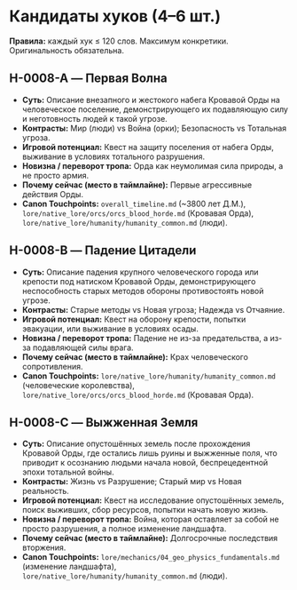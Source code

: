 # Кандидаты хуков (4–6 шт.)

**Правила:** каждый хук ≤ 120 слов. Максимум конкретики. Оригинальность обязательна.

## H-0008-A — Первая Волна
- **Суть:** Описание внезапного и жестокого набега Кровавой Орды на человеческое поселение, демонстрирующего их подавляющую силу и неготовность людей к такой угрозе.
- **Контрасты:** Мир (люди) vs Война (орки); Безопасность vs Тотальная угроза.
- **Игровой потенциал:** Квест на защиту поселения от набега Орды, выживание в условиях тотального разрушения.
- **Новизна / переворот тропа:** Орда как неумолимая сила природы, а не просто армия.
- **Почему сейчас (место в таймлайне):** Первые агрессивные действия Орды.
- **Canon Touchpoints:** `overall_timeline.md` (~3800 лет Д.М.), `lore/native_lore/orcs/orcs_blood_horde.md` (Кровавая Орда), `lore/native_lore/humanity/humanity_common.md` (люди).

## H-0008-B — Падение Цитадели
- **Суть:** Описание падения крупного человеческого города или крепости под натиском Кровавой Орды, демонстрирующего неспособность старых методов обороны противостоять новой угрозе.
- **Контрасты:** Старые методы vs Новая угроза; Надежда vs Отчаяние.
- **Игровой потенциал:** Квест на оборону крепости, попытки эвакуации, или выживание в условиях осады.
- **Новизна / переворот тропа:** Падение не из-за предательства, а из-за подавляющей силы врага.
- **Почему сейчас (место в таймлайне):** Крах человеческого сопротивления.
- **Canon Touchpoints:** `lore/native_lore/humanity/humanity_common.md` (человеческие королевства), `lore/native_lore/orcs/orcs_blood_horde.md` (Кровавая Орда).

## H-0008-C — Выжженная Земля
- **Суть:** Описание опустошённых земель после прохождения Кровавой Орды, где остались лишь руины и выжженные поля, что приводит к осознанию людьми начала новой, беспрецедентной эпохи тотальной войны.
- **Контрасты:** Жизнь vs Разрушение; Старый мир vs Новая реальность.
- **Игровой потенциал:** Квест на исследование опустошённых земель, поиск выживших, сбор ресурсов, попытки начать новую жизнь.
- **Новизна / переворот тропа:** Война, которая оставляет за собой не просто разрушения, а полное изменение ландшафта.
- **Почему сейчас (место в таймлайне):** Долгосрочные последствия вторжения.
- **Canon Touchpoints:** `lore/mechanics/04_geo_physics_fundamentals.md` (изменение ландшафта), `lore/native_lore/humanity/humanity_common.md` (люди).
